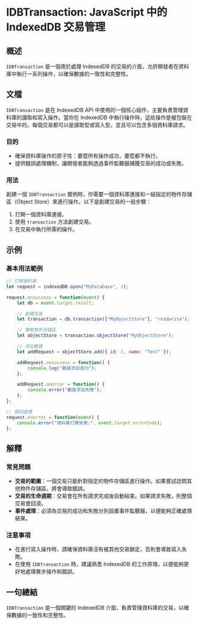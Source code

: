 <!--
Meta Description: # IDBTransaction: JavaScript 中的 IndexedDB 交易管理 ## 概述 `IDBTransaction` 是一個用於處理 IndexedDB 的交易的介面，允許開發者在資料庫中執行一系列操作，以確保數據的一致性和完整性。 ## 文檔 `IDBTransaction`...
Meta Keywords: indexeddb, idbtransaction, let, transaction, function
-->

# IDBTransaction: JavaScript 中的 IndexedDB 交易管理

## 概述
`IDBTransaction` 是一個用於處理 IndexedDB 的交易的介面，允許開發者在資料庫中執行一系列操作，以確保數據的一致性和完整性。

## 文檔
`IDBTransaction` 是在 IndexedDB API 中使用的一個核心組件，主要負責管理資料庫的讀取和寫入操作。當你在 IndexedDB 中執行操作時，這些操作是被包裝在交易中的。每個交易都可以是讀取型或寫入型，並且可以包含多個資料庫請求。

### 目的
- 確保資料庫操作的原子性：要麼所有操作成功，要麼都不執行。
- 提供錯誤處理機制，讓開發者能夠透過事件監聽器捕獲交易的成功或失敗。

### 用法
創建一個 `IDBTransaction` 實例時，你需要一個資料庫連接和一組指定的物件存儲區（Object Store）來進行操作。以下是創建交易的一般步驟：

1. 打開一個資料庫連接。
2. 使用 `transaction` 方法創建交易。
3. 在交易中執行所需的操作。

## 示例
### 基本用法範例
```javascript
// 打開資料庫
let request = indexedDB.open("MyDatabase", 1);

request.onsuccess = function(event) {
    let db = event.target.result;

    // 創建交易
    let transaction = db.transaction(["MyObjectStore"], "readwrite");

    // 獲取物件存儲區
    let objectStore = transaction.objectStore("MyObjectStore");

    // 添加數據
    let addRequest = objectStore.add({ id: 1, name: "Test" });

    addRequest.onsuccess = function() {
        console.log("數據添加成功");
    };

    addRequest.onerror = function() {
        console.error("數據添加失敗");
    };
};

// 錯誤處理
request.onerror = function(event) {
    console.error("資料庫打開失敗:", event.target.errorCode);
};
```

## 解釋
### 常見問題
- **交易的範圍**：一個交易只能針對指定的物件存儲區進行操作。如果嘗試訪問其他物件存儲區，將會導致錯誤。
- **交易的生命週期**：交易會在所有請求完成後自動結束。如果請求失敗，則整個交易會回滾。
- **事件處理**：必須為交易的成功和失敗分別設置事件監聽器，以便能夠正確處理結果。

### 注意事項
- 在進行寫入操作時，請確保資料庫沒有被其他交易鎖定，否則會導致寫入失敗。
- 在使用 `IDBTransaction` 時，建議熟悉 IndexedDB 的工作原理，以便能夠更好地處理異步操作和錯誤。

## 一句總結
`IDBTransaction` 是一個關鍵的 IndexedDB 介面，負責管理資料庫的交易，以確保數據的一致性和完整性。